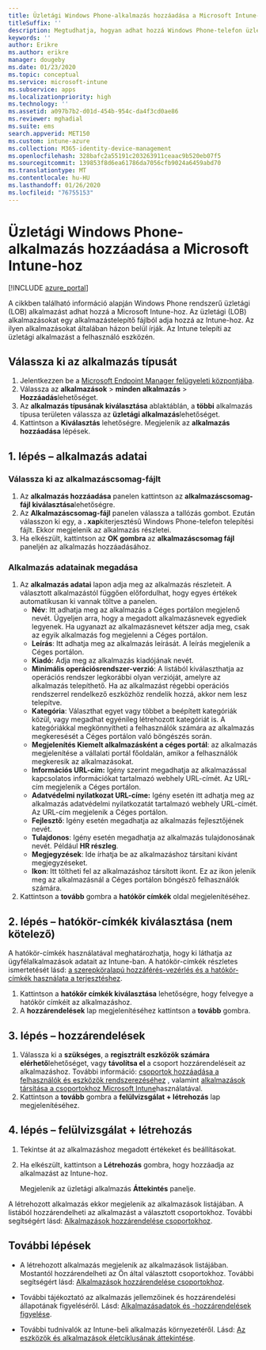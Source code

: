 ```yaml
---
title: Üzletági Windows Phone-alkalmazás hozzáadása a Microsoft Intune-hoz
titleSuffix: ''
description: Megtudhatja, hogyan adhat hozzá Windows Phone-telefon üzletági (LOB) alkalmazást Microsoft Intune használatával.
keywords: ''
author: Erikre
ms.author: erikre
manager: dougeby
ms.date: 01/23/2020
ms.topic: conceptual
ms.service: microsoft-intune
ms.subservice: apps
ms.localizationpriority: high
ms.technology: ''
ms.assetid: a097b7b2-d01d-454b-954c-da4f3cd0ae86
ms.reviewer: mghadial
ms.suite: ems
search.appverid: MET150
ms.custom: intune-azure
ms.collection: M365-identity-device-management
ms.openlocfilehash: 328bafc2a55191c203263911ceaac9b520eb07f5
ms.sourcegitcommit: 139853f8d6ea61786da7056cfb9024a6459abd70
ms.translationtype: MT
ms.contentlocale: hu-HU
ms.lasthandoff: 01/26/2020
ms.locfileid: "76755153"
---
```

# <a name="add-a-windows-phone-line-of-business-app-to-microsoft-intune"></a>Üzletági Windows Phone-alkalmazás hozzáadása a Microsoft Intune-hoz

[!INCLUDE [azure_portal](../includes/azure_portal.md)]

A cikkben található információ alapján Windows Phone rendszerű üzletági (LOB) alkalmazást adhat hozzá a Microsoft Intune-hoz. Az üzletági (LOB) alkalmazásokat egy alkalmazástelepítő fájlból adja hozzá az Intune-hoz. Az ilyen alkalmazásokat általában házon belül írják. Az Intune telepíti az üzletági alkalmazást a felhasználó eszközén. 

## <a name="select-the-app-type"></a>Válassza ki az alkalmazás típusát

1. Jelentkezzen be a [Microsoft Endpoint Manager felügyeleti központjába](https://go.microsoft.com/fwlink/?linkid=2109431).
2. Válassza az **alkalmazások** > **minden alkalmazás** > **Hozzáadás**lehetőséget.
3. Az **alkalmazás típusának kiválasztása** ablaktáblán, a **többi** alkalmazás típusa területen válassza az **üzletági alkalmazás**lehetőséget.
4. Kattintson a **Kiválasztás** lehetőségre. Megjelenik az **alkalmazás hozzáadása** lépések.

## <a name="step-1---app-information"></a>1\. lépés – alkalmazás adatai

### <a name="select-the-app-package-file"></a>Válassza ki az alkalmazáscsomag-fájlt

1. Az **alkalmazás hozzáadása** panelen kattintson az **alkalmazáscsomag-fájl kiválasztása**lehetőségre. 
2. Az **Alkalmazáscsomag-fájl** panelen válassza a tallózás gombot. Ezután válasszon ki egy, a **. xap**kiterjesztésű Windows Phone-telefon telepítési fájlt.
   Ekkor megjelenik az alkalmazás részletei.
3. Ha elkészült, kattintson az **OK gombra** az **alkalmazáscsomag fájl** paneljén az alkalmazás hozzáadásához.

### <a name="set-app-information"></a>Alkalmazás adatainak megadása

1. Az **alkalmazás adatai** lapon adja meg az alkalmazás részleteit. A választott alkalmazástól függően előfordulhat, hogy egyes értékek automatikusan ki vannak töltve a panelen.
    - **Név**: Itt adhatja meg az alkalmazás a Céges portálon megjelenő nevét. Ügyeljen arra, hogy a megadott alkalmazásnevek egyediek legyenek. Ha ugyanazt az alkalmazásnevet kétszer adja meg, csak az egyik alkalmazás fog megjelenni a Céges portálon.
    - **Leírás**: Itt adhatja meg az alkalmazás leírását. A leírás megjelenik a Céges portálon.
    - **Kiadó:** Adja meg az alkalmazás kiadójának nevét.
    - **Minimális operációsrendszer-verzió**: A listából kiválaszthatja az operációs rendszer legkorábbi olyan verzióját, amelyre az alkalmazás telepíthető. Ha az alkalmazást régebbi operációs rendszerrel rendelkező eszközhöz rendelik hozzá, akkor nem lesz telepítve.
    - **Kategória**: Választhat egyet vagy többet a beépített kategóriák közül, vagy megadhat egyénileg létrehozott kategóriát is. A kategóriákkal megkönnyítheti a felhasználók számára az alkalmazás megkeresését a Céges portálon való böngészés során.
    - **Megjelenítés Kiemelt alkalmazásként a céges portál**: az alkalmazás megjelenítése a vállalati portál főoldalán, amikor a felhasználók megkeresik az alkalmazásokat.
    - **Információs URL-cím:** Igény szerint megadhatja az alkalmazással kapcsolatos információkat tartalmazó webhely URL-címét. Az URL-cím megjelenik a Céges portálon.
    - **Adatvédelmi nyilatkozat URL-címe:** Igény esetén itt adhatja meg az alkalmazás adatvédelmi nyilatkozatát tartalmazó webhely URL-címét. Az URL-cím megjelenik a Céges portálon.
    - **Fejlesztő**: Igény esetén megadhatja az alkalmazás fejlesztőjének nevét.
    - **Tulajdonos**: Igény esetén megadhatja az alkalmazás tulajdonosának nevét. Például **HR részleg**.
    - **Megjegyzések**: Ide írhatja be az alkalmazáshoz társítani kívánt megjegyzéseket.
    - **Ikon**: Itt töltheti fel az alkalmazáshoz társított ikont. Ez az ikon jelenik meg az alkalmazásnál a Céges portálon böngésző felhasználók számára.
2. Kattintson a **tovább** gombra a **hatókör címkék** oldal megjelenítéséhez.

## <a name="step-2---select-scope-tags-optional"></a>2\. lépés – hatókör-címkék kiválasztása (nem kötelező)
A hatókör-címkék használatával meghatározhatja, hogy ki láthatja az ügyfélalkalmazások adatait az Intune-ban. A hatókör-címkék részletes ismertetését lásd: [a szerepköralapú hozzáférés-vezérlés és a hatókör-címkék használata a terjesztéshez](../fundamentals/scope-tags.md).

1. Kattintson a **hatókör címkék kiválasztása** lehetőségre, hogy felvegye a hatókör címkéit az alkalmazáshoz. 
2. A **hozzárendelések** lap megjelenítéséhez kattintson a **tovább** gombra.

## <a name="step-3---assignments"></a>3\. lépés – hozzárendelések

1. Válassza ki a **szükséges**, a **regisztrált eszközök számára elérhető**lehetőséget, vagy **távolítsa el** a csoport hozzárendeléseit az alkalmazáshoz. További információ: [csoportok hozzáadása a felhasználók és eszközök rendszerezéséhez](~/fundamentals/groups-add.md) , valamint [alkalmazások társítása a csoportokhoz Microsoft Intune](apps-deploy.md)használatával.
2. Kattintson a **tovább** gombra a **felülvizsgálat + létrehozás** lap megjelenítéséhez. 

## <a name="step-4---review--create"></a>4\. lépés – felülvizsgálat + létrehozás

1. Tekintse át az alkalmazáshoz megadott értékeket és beállításokat.
2. Ha elkészült, kattintson a **Létrehozás** gombra, hogy hozzáadja az alkalmazást az Intune-hoz.

    Megjelenik az üzletági alkalmazás **Áttekintés** panelje.

A létrehozott alkalmazás ekkor megjelenik az alkalmazások listájában. A listából hozzárendelheti az alkalmazást a választott csoportokhoz. További segítségért lásd: [Alkalmazások hozzárendelése csoportokhoz](apps-deploy.md).

## <a name="next-steps"></a>További lépések

- A létrehozott alkalmazás megjelenik az alkalmazások listájában. Mostantól hozzárendelheti az Ön által választott csoportokhoz. További segítségért lásd: [Alkalmazások hozzárendelése csoportokhoz](apps-deploy.md).

- További tájékoztató az alkalmazás jellemzőinek és hozzárendelési állapotának figyeléséről. Lásd: [Alkalmazásadatok és -hozzárendelések figyelése](apps-monitor.md).

- További tudnivalók az Intune-beli alkalmazás környezetéről. Lásd: [Az eszközök és alkalmazások életciklusának áttekintése](../fundamentals/device-lifecycle.md).
